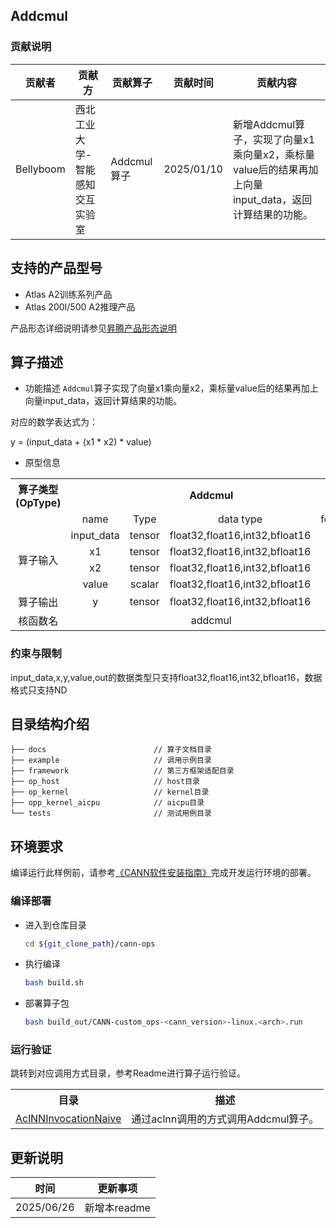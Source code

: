 ## Addcmul
### 贡献说明
| 贡献者       | 贡献方              | 贡献算子      | 贡献时间 | 贡献内容 |
|-----------|------------------|-----------|------|------|
| Bellyboom | 西北工业大学-智能感知交互实验室 | Addcmul算子 | 2025/01/10 |    新增Addcmul算子，实现了向量x1乘向量x2，乘标量value后的结果再加上向量input_data，返回计算结果的功能。  |

## 支持的产品型号
- Atlas A2训练系列产品
- Atlas 200I/500 A2推理产品

产品形态详细说明请参见[昇腾产品形态说明](http://www.hiascend.com/document/redirect/CannCommunityProductForm)

## 算子描述
- 功能描述
`Addcmul`算子实现了向量x1乘向量x2，乘标量value后的结果再加上向量input_data，返回计算结果的功能。

对应的数学表达式为：

y = (input_data + (x1 * x2) * value)

- 原型信息

<table>
<tr><th align="center">算子类型(OpType)</th><th colspan="4" align="center">Addcmul</th></tr> 
<tr><td align="center"> </td><td align="center">name</td><td align="center">Type</td><td align="center">data type</td><td align="center">format</td></tr>  
<tr><td rowspan="5" align="center">算子输入</td>
 
<tr><td align="center">input_data</td><td align="center">tensor</td><td align="center">float32,float16,int32,bfloat16</td><td align="center">ND</td></tr>  
<tr><td align="center">x1</td><td align="center">tensor</td><td align="center">float32,float16,int32,bfloat16</td><td align="center">ND</td></tr> 
<tr><td align="center">x2</td><td align="center">tensor</td><td align="center">float32,float16,int32,bfloat16</td><td align="center">ND</td></tr> 
<tr><td align="center">value</td><td align="center">scalar</td><td align="center">float32,float16,int32,bfloat16</td><td align="center">-</td></tr> 

<tr><td rowspan="1" align="center">算子输出</td>
<td align="center">y</td><td align="center">tensor</td><td align="center">float32,float16,int32,bfloat16</td><td align="center">ND</td></tr>  
<tr><td rowspan="1" align="center">核函数名</td><td colspan="4" align="center">addcmul</td></tr>  
</table>

### 约束与限制
input_data,x,y,value,out的数据类型只支持float32,float16,int32,bfloat16，数据格式只支持ND
## 目录结构介绍
```
├── docs                        // 算子文档目录
├── example                     // 调用示例目录
├── framework                   // 第三方框架适配目录
├── op_host                     // host目录
├── op_kernel                   // kernel目录
├── opp_kernel_aicpu            // aicpu目录
└── tests                       // 测试用例目录
```

## 环境要求
编译运行此样例前，请参考[《CANN软件安装指南》](https://hiascend.com/document/redirect/CannCommunityInstSoftware)完成开发运行环境的部署。

### 编译部署
  - 进入到仓库目录

    ```bash
    cd ${git_clone_path}/cann-ops
    ```

  - 执行编译

    ```bash
    bash build.sh
    ```

  - 部署算子包

    ```bash
    bash build_out/CANN-custom_ops-<cann_version>-linux.<arch>.run
    ```
### 运行验证
跳转到对应调用方式目录，参考Readme进行算子运行验证。
<table>
    <th>目录</th><th>描述</th>
    <tr>
        <td><a href="./examples/AclNNInvocationNaive"> AclNNInvocationNaive</td><td>通过aclnn调用的方式调用Addcmul算子。</td>
    </tr>
</table>

## 更新说明
| 时间 | 更新事项 |
|----|------|
| 2025/06/26| 新增本readme |